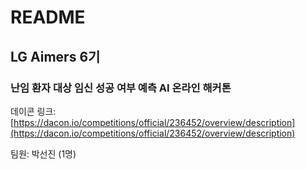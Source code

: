 # README

## **LG Aimers 6기**

### **난임 환자 대상 임신 성공 여부 예측 AI 온라인 해커톤**

데이콘 링크: [https://dacon.io/competitions/official/236452/overview/description](https://dacon.io/competitions/official/236452/overview/description)

팀원: 박선진 (1명)